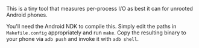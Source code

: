 This is a tiny tool that measures per-process I/O as best it can for unrooted
Android phones.

You'll need the Android NDK to compile this. Simply edit the paths in
`Makefile.config` appropriately and run `make`. Copy the resulting binary to
your phone via `adb push` and invoke it with `adb shell`.

